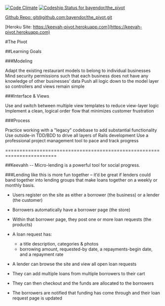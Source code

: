 [![Code Climate](https://codeclimate.com/github/bayendor/the_pivot/badges/gpa.svg)](https://codeclimate.com/github/bayendor/the_pivot)
[ ![Codeship Status for bayendor/the_pivot](https://codeship.com/projects/83f70600-67a5-0132-c63f-1616d65bb20b/status?branch=master)](https://codeship.com/projects/53177)


[Github Repo: git@github.com:bayendor/the_pivot.git](https://github.com/bayendor/the_pivot)

[Heroku Site: https://keevah-pivot.herokuapp.com](https://keevah-pivot.herokuapp.com)

#The Pivot

##Learning Goals

###Modeling

Adapt the existing restaurant models to belong to individual businesses
Mind security permissions such that each business does not have any knowledge of other businesses’ data
Push all logic down to the model layer so controllers and views remain simple

###Interface & Views

Use and switch between multiple view templates to reduce view-layer logic
Implement a clean, logical order flow that minimizes customer frustration

###Process

Practice working with a "legacy" codebase to add substantial functionality
Use outside-in TDD/BDD to drive all layers of Rails development
Use a professional project management tool to pace and track progress

========================================================================

##Keevahh -- Micro-lending is a powerful tool for social progress.

###Lending like this is more fun together – it’d be great if lenders could band together into lending groups that make loans together on a weekly or monthly basis.

  * Users register on the site as either a borrower (the business) or a lender (the customer)

  * Borrowers automatically have a borrower page (the store)

  * Within that borrower page, they post one or more loan requests (the products)

  * A loan request has:
    * a title description, categories & photos
    * borrowing amount, requested-by date, a repayments-begin date, and a repayment rate

  * A lender can browse the site and view all open loan requests

  * They can add multiple loans from multiple borrowers to their cart

  * They can then checkout and the funds are allocated to the borrowers

  * The borrowers are notified that funding has come through and their loan request page is updated



